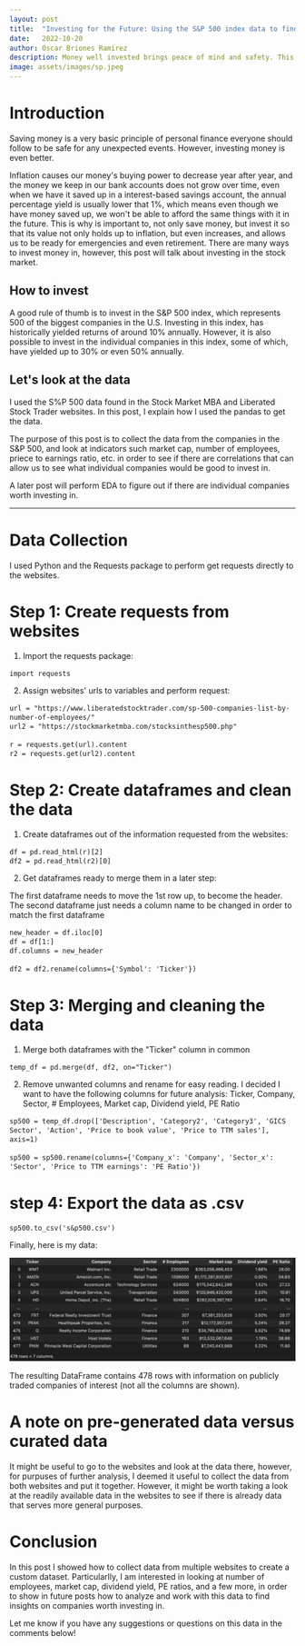 ```yaml
---
layout: post
title:  "Investing for the Future: Using the S&P 500 index data to find good companies to invest in"
date:   2022-10-20
author: Oscar Briones Ramirez
description: Money well invested brings peace of mind and safety. This post shows how to collect S&P 500 index data from a couple of websites
image: assets/images/sp.jpeg
---
```


# Introduction

Saving money is a very basic principle of personal finance everyone should follow to be safe for any unexpected events. However, investing money is even better. 

Inflation causes our money's buying power to decrease year after year, and the money we keep in our bank accounts does not grow over time, even when we have it saved up in a interest-based savings account, the annual percentage yield is usually lower that 1%, which means even though we have money saved up, we won't be able to afford the same things with it in the future.
This is why is important to, not only save money, but invest it so that its value not only holds up to inflation, but even increases, and allows us to be ready for emergencies and even retirement. There are many ways to invest money in, however, this post will talk about investing in the stock market. 

## How to invest

A good rule of thumb is to invest in the S&P 500 index, which represents 500 of the biggest companies in the U.S. Investing in this index, has historically yielded returns of around 10% annually. However, it is also possible to invest in the individual companies in this index, some of which, have yielded up to 30% or even 50% annually.


## Let's look at the data

I used the S%P 500 data found in the Stock Market MBA and Liberated Stock Trader websites. In this post, I explain how I used the pandas to get the data.

The purpose of this post is to collect the data from the companies in the S&P 500, and look at indicators such market cap, number of employees, priece to earnings ratio, etc. in order to see if there are correlations that can allow us to see what individual companies would be good to invest in.

A later post will perform EDA to figure out if there are individual companies worth investing in.

---

# Data Collection

I used Python and the Requests package to perform get requests directly to the websites.

# Step 1: Create requests from websites

1. Import the requests package:

```
import requests
```


2. Assign websites' urls to variables and perform request:

```
url = "https://www.liberatedstocktrader.com/sp-500-companies-list-by-number-of-employees/"
url2 = "https://stockmarketmba.com/stocksinthesp500.php"

r = requests.get(url).content
r2 = requests.get(url2).content
```

# Step 2: Create dataframes and clean the data

1. Create dataframes out of the information requested from the websites:

```
df = pd.read_html(r)[2]
df2 = pd.read_html(r2)[0]
```

2. Get dataframes ready to merge them in a later step:

The first dataframe needs to move the 1st row up, to become the header. The second dataframe just needs a column name to be changed in order to match the first dataframe
```
new_header = df.iloc[0]
df = df[1:]
df.columns = new_header

df2 = df2.rename(columns={'Symbol': 'Ticker'})

```

# Step 3: Merging and cleaning the data

1. Merge both dataframes with the "Ticker" column in common

```
temp_df = pd.merge(df, df2, on="Ticker")
```

2. Remove unwanted columns and rename for easy reading.
I decided I want to have the following columns for future analysis: Ticker,	Company,	Sector,	# Employees,	Market cap,	Dividend yield,	PE Ratio

```
sp500 = temp_df.drop(['Description', 'Category2', 'Category3', 'GICS Sector', 'Action', 'Price to book value', 'Price to TTM sales'], axis=1)

sp500 = sp500.rename(columns={'Company_x': 'Company', 'Sector_x': 'Sector', 'Price to TTM earnings': 'PE Ratio'})

```

# step 4: Export the data as .csv

```
sp500.to_csv('s&p500.csv')
```

Finally, here is my data:

![This is my data](/assets/images/spdata.jpeg)


The resulting DataFrame contains 478 rows with information on publicly traded companies of interest (not all the columns are shown).


# A note on pre-generated data versus curated data

It might be useful to go to the websites and look at the data there, however, for purpuses of further analysis, I deemed it useful to collect the data from both websites and put it together.
However, it might be worth taking a look at the readily available data in the websites to see if there is already data that serves more general purposes.

# Conclusion

In this post I showed how to collect data from multiple websites to create a custom dataset. Particularlly, I am interested in looking at number of employees, market cap, dividend yield, PE ratios, and a few more, in order to show in future posts how to analyze and work with this data to find insights on companies worth investing in.

Let me know if you have any suggestions or questions on this data in the comments below!
